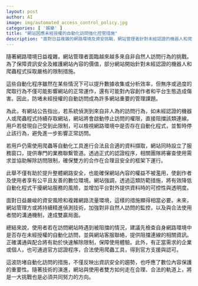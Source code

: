 ```yaml
---
layout: post
author: AI
image: img/automated_access_control_policy.jpg
categories: [ '娛樂' ]
title: "網站因應未經授權的自動化訪問強化控管措施"
description: "面對日益複雜的網路環境及資安挑戰，網站管理者針對未經認證的機器人和爬蟲程序採取嚴格限制，並設立認證機制以保障資訊安全與內容價值"
---
```

隨著網路環境日益複雜，網站管理者面臨越來越多來自非自然人訪問行為的挑戰。為了保障資訊安全及維護網站內容的價值，部分網站開始針對未經認證的機器人和爬蟲程式採取嚴格的限制措施。

這些自動化程序雖然在某些情況下可以提升數據收集或分析效率，但無序或過度的爬取行為不僅可能影響網站的正常運作，還有可能對內容創作者和平台生態造成傷害。因此，防堵未經授權的自動訪問成為許多網站重要的管理課題。

為此，有網站公告指出，若系統偵測到來自非人為的訪問行為，如未經認證的機器人或爬蟲程式持續存取網站，網站將會啟動停止訪問的權限，直接阻擋該類連線。用戶若發現自己受到此限制，可以檢視網路環境中是否存在自動化程式，並暫時停止該行為，避免進一步影響正常訪問。

若用戶仍需使用爬蟲等自動化工具進行合法且合適的資料擷取，網站同時設立了服務窗口，提供專門的業務聯繫管道。透過正式的認證程序，相關團隊將審查使用需求並協助解除訪問限制，確保雙方的合作在合理且安全的框架下運行。

此舉不僅有助於提升整體網路安全，也能確保網站內容的權益不被濫用，使創作者及使用者享有公平且友善的數位環境。網站強調，透過這類防範措施，將有效降低自動化程式干擾網站服務的風險，並增加平台對外提供資料時的可控性與透明度。

面對日益嚴峻的資安風險和複雜網路流量環境，這樣的措施顯得相當必要。未來，網站管理方或將持續精進偵測技術，加強對非自然人訪問的監控，以及與合法使用者間的溝通機制，達成雙贏局面。

總結來說，使用者若在訪問網站時遇到被阻擋的情況，建議先檢查自身網路環境中是否存在未經授權的自動化訪問，並與網站客服聯絡，提供阻擋連線的相關資訊。正確溝通與配合將有助於快速解除限制，保障使用體驗。此外，有正當需求的企業或個人，也可通過官方認證程序，合法使用爬蟲工具，得到官方支援與認可。

這波防堵自動化訪問的措施，不僅反映出資訊安全的趨勢，也呼應了數位內容保護的重要性。隨著技術的演進，網站與使用者雙方如何走在合理、合法的軌道上，將是一大挑戰也是必須共同努力的方向。